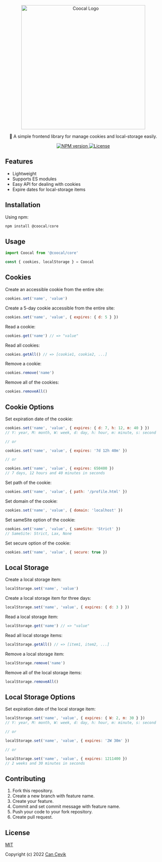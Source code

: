 <center>
<img src="https://i.imgur.com/McR9nWr.png" alt="Coocal Logo" width="400"/>

<br>

🖖 A simple frontend library for manage cookies and local-storage easily.

<p>
  <a href="https://npmjs.com/package/coocal@core"><img src="https://img.shields.io/npm/v/coocal.svg?style=flat" alt="NPM version">
  <a href="https://github.com/canccevik/coocal/blob/main/LICENSE"><img src="https://img.shields.io/npm/l/coocal.svg?style=flat" alt="License"></a>
</p>
</center>

## Features

- Lightweight
- Supports ES modules
- Easy API for dealing with cookies
- Expire dates for local-storage items

## Installation

Using npm:

```js
npm install @coocal/core
```

## Usage

```js
import Coocal from '@coocal/core'

const { cookies, localStorage } = Coocal
```

## Cookies

Create an accessible cookie from the entire site:

```js
cookies.set('name', 'value')
```

Create a 5-day cookie accessible from the entire site:

```js
cookies.set('name', 'value', { expires: { d: 5 } })
```

Read a cookie:

```js
cookies.get('name') // => "value"
```

Read all cookies:

```js
cookies.getAll() // => [cookie1, cookie2, ...]
```

Remove a cookie:

```js
cookies.remove('name')
```

Remove all of the cookies:

```js
cookies.removeAll()
```

## Cookie Options

Set expiration date of the cookie:

```js
cookies.set('name', 'value', { expires: { d: 7, h: 12, m: 40 } })
// Y: year, M: month, W: week, d: day, h: hour, m: minute, s: second

// or

cookies.set('name', 'value', { expires: '7d 12h 40m' })

// or

cookies.set('name', 'value', { expires: 650400 })
// 7 days, 12 hours and 40 minutes in seconds
```

Set path of the cookie:

```js
cookies.set('name', 'value', { path: '/profile.html' })
```

Set domain of the cookie:

```js
cookies.set('name', 'value', { domain: 'localhost' })
```

Set sameSite option of the cookie:

```js
cookies.set('name', 'value', { sameSite: 'Strict' })
// SameSite: Strict, Lax, None
```

Set secure option of the cookie:

```js
cookies.set('name', 'value', { secure: true })
```

## Local Storage

Create a local storage item:

```js
localStorage.set('name', 'value')
```

Create a local storage item for three days:

```js
localStorage.set('name', 'value', { expires: { d: 3 } })
```

Read a local storage item:

```js
localStorage.get('name') // => "value"
```

Read all local storage items:

```js
localStorage.getAll() // => [item1, item2, ...]
```

Remove a local storage item:

```js
localStorage.remove('name')
```

Remove all of the local storage items:

```js
localStorage.removeAll()
```

## Local Storage Options

Set expiration date of the local storage item:

```js
localStorage.set('name', 'value', { expires: { W: 2, m: 30 } })
// Y: year, M: month, W: week, d: day, h: hour, m: minute, s: second

// or

localStorage.set('name', 'value', { expires: '2W 30m' })

// or

localStorage.set('name', 'value', { expires: 1211400 })
// 2 weeks and 30 minutes in seconds
```

## Contributing

1. Fork this repository.
2. Create a new branch with feature name.
3. Create your feature.
4. Commit and set commit message with feature name.
5. Push your code to your fork repository.
6. Create pull request.

## License

[MIT](https://github.com/canccevik/coocal/blob/master/LICENSE)

Copyright (c) 2022 [Can Çevik](https://github.com/canccevik)
